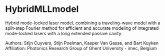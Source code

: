 # HybridMLLmodel
Hybrid mode-locked laser model, combining a traveling-wave model with a split-step Fourier method for efficient and accurate modeling of integrated mode-locked lasers with a long extended passive cavity.


Authors: Stijn Cuyvers, Stijn Poelman, Kasper Van Gasse, and Bart Kuyken <br />
Affiliation: Photonics Research Group of Ghent University - imec, Belgium



